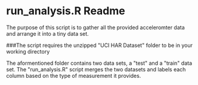 # run_analysis.R Readme

The purpose of this script is to gather all the provided acceleromter data and arrange it into a tiny data set.

###The script requires the unzipped "UCI HAR Dataset" folder to be in your working directory

The aformentioned folder contains two data sets, a "test" and a "train" data set. The "run_analysis.R" script merges the two datasets and labels each column based on the type of measurement it provides.
